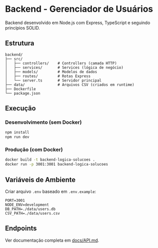 # Backend - Gerenciador de Usuários

Backend desenvolvido em Node.js com Express, TypeScript e seguindo princípios SOLID.

## Estrutura

```
backend/
├── src/
│   ├── controllers/    # Controllers (camada HTTP)
│   ├── services/       # Services (lógica de negócio)
│   ├── models/         # Modelos de dados
│   ├── routes/         # Rotas Express
│   └── server.ts       # Servidor principal
├── data/               # Arquivos CSV (criados em runtime)
├── Dockerfile
└── package.json
```

## Execução

### Desenvolvimento (sem Docker)

```bash
npm install
npm run dev
```

### Produção (com Docker)

```bash
docker build -t backend-logica-solucoes .
docker run -p 3001:3001 backend-logica-solucoes
```

## Variáveis de Ambiente

Criar arquivo `.env` baseado em `.env.example`:

```
PORT=3001
NODE_ENV=development
DB_PATH=./data/users.db
CSV_PATH=./data/users.csv
```

## Endpoints

Ver documentação completa em [docs/API.md](../docs/API.md).
